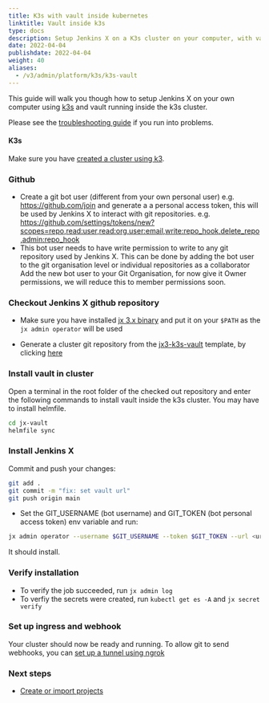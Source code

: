```yaml
---
title: K3s with vault inside kubernetes
linktitle: Vault inside k3s
type: docs
description: Setup Jenkins X on a K3s cluster on your computer, with vault installed inside Kubernetes
date: 2022-04-04
publishdate: 2022-04-04
weight: 40
aliases:
  - /v3/admin/platform/k3s/k3s-vault
---
```


This guide will walk you though how to setup Jenkins X on your own computer using [k3s](https://k3s.io/) and vault running inside the k3s cluster.

Please see the [troubleshooting guide](/v3/admin/platform/k3s/troubleshooting) if you run into problems.

#### K3s

Make sure you have [created a cluster using k3](/v3/admin/platforms/k3s/cluster).

### Github

- Create a git bot user (different from your own personal user) e.g. https://github.com/join and generate a a personal access token, this will be used by Jenkins X to interact with git repositories. e.g. https://github.com/settings/tokens/new?scopes=repo,read:user,read:org,user:email,write:repo_hook,delete_repo,admin:repo_hook
- This bot user needs to have write permission to write to any git repository used by Jenkins X. This can be done by adding the bot user to the git organisation level or individual repositories as a collaborator Add the new bot user to your Git Organisation, for now give it Owner permissions, we will reduce this to member permissions soon.

### Checkout Jenkins X github repository

- Make sure you have installed [jx 3.x binary](https://jenkins-x.io/v3/admin/setup/jx3/) and put it on your `$PATH` as the `jx admin operator` will be used

- Generate a cluster git repository from the [jx3-k3s-vault](https://github.com/jx3-gitops-repositories/jx3-k3s-vault) template, by clicking [here](https://github.com/jx3-gitops-repositories/jx3-k3s-vault/generate)

### Install vault in cluster
Open a terminal in the root folder of the checked out repository and enter the following commands to install vault inside the k3s cluster.
You may have to install helmfile.

```bash
cd jx-vault
helmfile sync
```
### Install Jenkins X

Commit and push your changes:

```bash
git add .
git commit -m "fix: set vault url"
git push origin main
```

- Set the GIT_USERNAME (bot username) and GIT_TOKEN (bot personal access token) env variable and run:

```bash
jx admin operator --username $GIT_USERNAME --token $GIT_TOKEN --url <url of the cluster git repo>
```
It should install.

### Verify installation

- To verify the job succeeded, run `jx admin log`
- To verfiy the secrets were created, run `kubectl get es -A` and `jx secret verify`

### Set up ingress and webhook

Your cluster should now be ready and running.
To allow git to send webhooks, you can [set up a tunnel using ngrok](ngrok)

### Next steps

- <a href="/v3/develop/create-project/" class="btn bg-primary text-light">Create or import projects</a>
